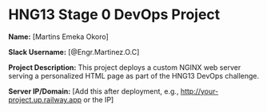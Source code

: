 # HNG13 Stage 0 DevOps Project

**Name:** [Martins Emeka Okoro]

**Slack Username:** [@Engr.Martinez.O.C]

**Project Description:** This project deploys a custom NGINX web server serving a personalized HTML page as part of the HNG13 DevOps challenge.

**Server IP/Domain:** [Add this after deployment, e.g., http://your-project.up.railway.app or the IP]